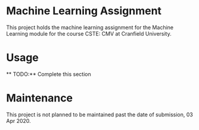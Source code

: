 # Machine Learning Assignment

This project holds the machine learning assignment for the Machine Learning module for the course CSTE: CMV at Cranfield University.

# Usage

** TODO:** Complete this section

# Maintenance

This project is not planned to be maintained past the date of submission, 03 Apr 2020.
